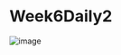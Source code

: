 # Week6Daily2
![image](https://user-images.githubusercontent.com/44408502/49128861-49fd7480-f29b-11e8-9994-e3ad2d763a74.png)
